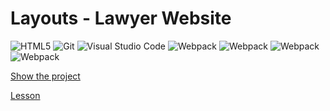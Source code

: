 # Layouts - Lawyer Website

<p>
<img alt="HTML5" src="https://img.shields.io/badge/-HTML5-E34F26?style=flat-square&logo=HTML5&logoColor=white">
<img alt="Git" src="https://img.shields.io/badge/-Git-F05032?style=flat-square&logo=git&logoColor=white">
<img alt="Visual Studio Code" src="https://img.shields.io/badge/-VS Code-007ACC?style=flat-square&logo=visualstudiocode&logoColor=white">
<img alt="Webpack" src="https://img.shields.io/badge/-Webpack-8DD6F9?style=flat-square&logo=webpack&logoColor=white">

<img alt="Webpack" src="https://img.shields.io/badge/-Webpack-8DD6F9?style=flat-square&logo=Webpack&logoColor=white">
<img alt="Webpack" src="https://img.shields.io/badge/-Webpack-8dd6f9?style=flat-square&logo=Webpack&logoColor=white">
<img alt="Webpack" src="https://img.shields.io/badge/-Webpack-#8DD6F9?style=flat-square&logo=Webpack&logoColor=white">


</p>

[Show the project](https://tim2015web.github.io/react_vladilenminin_2/)

[Lesson](https://www.youtube.com/watch?v=lkbm-zlcFvs&list=PL6H_kK93Bl15PBpN0K38c5dRXAIEccAGR&index=31)